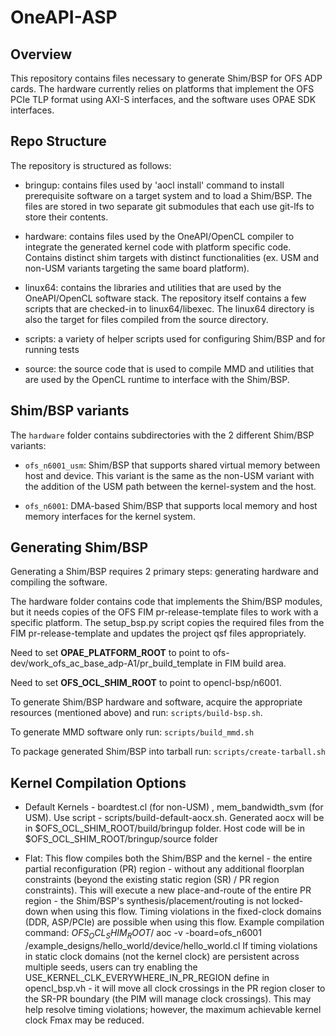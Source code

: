 # OneAPI-ASP 

## Overview
This repository contains files necessary to generate Shim/BSP for OFS ADP cards.
The hardware currently relies on platforms that implement the OFS PCIe TLP
format using AXI-S interfaces, and the software uses OPAE SDK interfaces.

## Repo Structure

The repository is structured as follows:

* bringup: contains files used by 'aocl install' command to install prerequisite
software on a target system and to load a Shim/BSP.  The files are stored in two
separate git submodules that each use git-lfs to store their contents.

* hardware: contains files used by the OneAPI/OpenCL compiler to integrate the 
generated kernel code with platform specific code.  Contains distinct shim 
targets with distinct functionalities (ex. USM and non-USM variants targeting
the same board platform).

* linux64: contains the libraries and utilities that are used by the OneAPI/OpenCL
software stack. The repository itself contains a few scripts that are checked-in
to linux64/libexec. The linux64 directory is also the target for files compiled
from the source directory.

* scripts: a variety of helper scripts used for configuring Shim/BSP and for 
running tests

* source: the source code that is used to compile MMD and utilities that are
used by the OpenCL runtime to interface with the Shim/BSP.

## Shim/BSP variants

The `hardware` folder contains subdirectories with the 2 different Shim/BSP variants:

* `ofs_n6001_usm`: Shim/BSP that supports shared virtual memory between host and device. This 
variant is the same as the non-USM variant with the addition of the USM path between 
the kernel-system and the host.

* `ofs_n6001`:  DMA-based Shim/BSP that supports local memory and host memory interfaces for the 
kernel system.

## Generating Shim/BSP

Generating a Shim/BSP requires 2 primary steps: generating hardware and compiling
the software.

The hardware folder contains code that implements the Shim/BSP modules, but it needs
copies of the OFS FIM pr-release-template files to work with a specific platform. 
The setup_bsp.py script copies the required files from the FIM pr-release-template
and updates the project qsf files appropriately.

Need to set **OPAE_PLATFORM_ROOT** to point to ofs-dev/work_ofs_ac_base_adp-A1/pr_build_template in FIM build area.

Need to set **OFS_OCL_SHIM_ROOT** to point to opencl-bsp/n6001.

To generate Shim/BSP hardware and software, acquire the appropriate resources (mentioned above) and run: `scripts/build-bsp.sh`.

To generate MMD software only run: `scripts/build_mmd.sh`

To package generated Shim/BSP into tarball run: `scripts/create-tarball.sh`

## Kernel Compilation Options

* Default Kernels - boardtest.cl (for non-USM) , mem_bandwidth_svm (for USM).
  Use script - scripts/build-default-aocx.sh.
  Generated aocx will be in $OFS_OCL_SHIM_ROOT/build/bringup folder.
  Host code will be in $OFS_OCL_SHIM_ROOT/bringup/source folder

* Flat: This flow compiles both the Shim/BSP and the kernel - the entire
  partial reconfiguration (PR) region - without any additional floorplan
  constraints (beyond the existing static region (SR) / PR region constraints).
  This will execute a new place-and-route of the entire PR region - the
  Shim/BSP's synthesis/placement/routing is not locked-down when using this flow.
  Timing violations in the fixed-clock domains (DDR, ASP/PCIe) are possible
  when using this flow.  Example compilation command:
  $OFS_OCL_SHIM_ROOT/$ aoc -v -board=ofs_n6001
  <path to example designs>/example_designs/hello_world/device/hello_world.cl
  If timing violations in static clock domains (not the kernel clock) are persistent
  across multiple seeds, users can try enabling the 
  USE_KERNEL_CLK_EVERYWHERE_IN_PR_REGION define in opencl_bsp.vh - it will move all clock 
  crossings in the PR region closer to the SR-PR boundary (the PIM will manage 
  clock crossings). This may help resolve timing violations; however, the maximum achievable
  kernel clock Fmax may be reduced.
